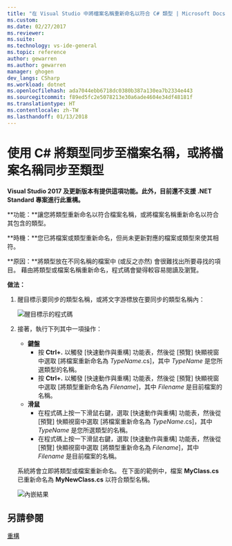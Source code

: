 ```yaml
---
title: "在 Visual Studio 中將檔案名稱重新命名以符合 C# 類型 | Microsoft Docs"
ms.custom: 
ms.date: 02/27/2017
ms.reviewer: 
ms.suite: 
ms.technology: vs-ide-general
ms.topic: reference
author: gewarren
ms.author: gewarren
manager: ghogen
dev_langs: CSharp
ms.workload: dotnet
ms.openlocfilehash: ada7044ebb6718dc0380b387a130ea7b2334e443
ms.sourcegitcommit: f89ed5fc2e5078213e30a6ade4604e34df48181f
ms.translationtype: HT
ms.contentlocale: zh-TW
ms.lasthandoff: 01/13/2018
---
```

# <a name="sync-a-type-to-a-filename-or-a-filename-to-a-type-in-c"></a>使用 C# 將類型同步至檔案名稱，或將檔案名稱同步至類型 #

<!-- VERSIONLESS -->
**Visual Studio 2017 及更新版本有提供這項功能。此外，目前還不支援 .NET Standard 專案進行此重構。**

**功能：**讓您將類型重新命名以符合檔案名稱，或將檔案名稱重新命名以符合其包含的類型。

**時機：**您已將檔案或類型重新命名，但尚未更新對應的檔案或類型來使其相符。 

**原因：**將類型放在不同名稱的檔案中 (或反之亦然) 會很難找出所要尋找的項目。  藉由將類型或檔案名稱重新命名，程式碼會變得較容易閱讀及瀏覽。

**做法：**

1. 醒目標示要同步的類型名稱，或將文字游標放在要同步的類型名稱內：

   ![醒目標示的程式碼](media/synctype-highlight-cs.png)

1. 接著，執行下列其中一項操作：
   * **鍵盤**
     * 按 **Ctrl+.** 以觸發 [快速動作與重構] 功能表，然後從 [預覽] 快顯視窗中選取 [將檔案重新命名為 *TypeName*.cs]，其中 *TypeName* 是您所選類型的名稱。
     * 按 **Ctrl+.** 以觸發 [快速動作與重構] 功能表，然後從 [預覽] 快顯視窗中選取 [將類型重新命名為 _Filename_]，其中 *Filename* 是目前檔案的名稱。
   * **滑鼠**
     * 在程式碼上按一下滑鼠右鍵，選取 [快速動作與重構] 功能表，然後從 [預覽] 快顯視窗中選取 [將檔案重新命名為 *TypeName*.cs]，其中 *TypeName* 是您所選類型的名稱。
     * 在程式碼上按一下滑鼠右鍵，選取 [快速動作與重構] 功能表，然後從 [預覽] 快顯視窗中選取 [將類型重新命名為 _Filename_]，其中 *Filename* 是目前檔案的名稱。

   系統將會立即將類型或檔案重新命名。  在下面的範例中，檔案 **MyClass.cs** 已重新命名為 **MyNewClass.cs** 以符合類型名稱。

   ![內嵌結果](media/synctype-result-cs.png)

## <a name="see-also"></a>另請參閱

[重構](../refactoring-in-visual-studio.md)
